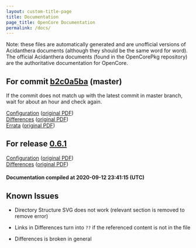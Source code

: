 ```yaml
---
layout: custom-title-page
title: Documentation
page_title: OpenCore Documentation
permalink: /docs/
---
```

Note: these files are automatically generated and are unofficial versions of Acidanthera documents (although they should be the same word for word). The official Acidanthera documents (found in the OpenCorePkg repository) are the authoritative documentation for OpenCore.

## For commit [b2c0a5ba](https://github.com/acidanthera/OpenCorePkg/tree/b2c0a5ba57b2f103657fe6e6bb2cfcf5b14bba3b) (master)

If the commit does not match up with the latest commit in master branch, wait for about an hour and check again.

[Configuration](latest/Configuration.html) ([original PDF](https://github.com/acidanthera/OpenCorePkg/blob/b2c0a5ba57b2f103657fe6e6bb2cfcf5b14bba3b/Docs/Configuration.pdf))
<br>
[Differences](latest/Differences.html) ([original PDF](https://github.com/acidanthera/OpenCorePkg/blob/b2c0a5ba57b2f103657fe6e6bb2cfcf5b14bba3b/Docs/Differences/Differences.pdf))
<br>
[Errata](latest/Errata.html) ([original PDF](https://github.com/acidanthera/OpenCorePkg/blob/b2c0a5ba57b2f103657fe6e6bb2cfcf5b14bba3b/Docs/Errata/Errata.pdf))

## For release [0.6.1](https://github.com/acidanthera/OpenCorePkg/tree/0.6.1)

[Configuration](release/Configuration.html) ([original PDF](https://github.com/acidanthera/OpenCorePkg/blob/0.6.1/Docs/Configuration.pdf))
<br>
[Differences](release/Differences.html) ([original PDF](https://github.com/acidanthera/OpenCorePkg/blob/0.6.1/Docs/Differences/Differences.pdf))

#### Documentation compiled at 2020-09-12 23:41:15 (UTC)

## Known Issues

* Directory Structure SVG does not work (relevant section is removed to remove error)

* Links in Differences turn into `??` if the referenced content is not in the file

* Differences is broken in general
